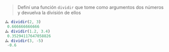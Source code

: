>Definí una función `dividir` que tome como argumentos dos números y devuelva la división de ellos

>
```javascript
ム dividir(2, 3)
 0.666666666666
ム dividir(1.2, 3.4)
 0.35294117647058826
ム dividir(3, -5) 
 -0.6
```
